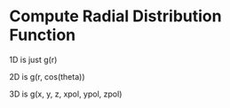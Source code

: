 # Compute Radial Distribution Function

1D is just g(r)

2D is g(r, cos(theta))

3D is g(x, y, z, xpol, ypol, zpol)


